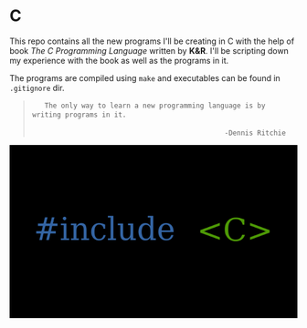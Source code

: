 # C
 This repo contains all the new programs I'll be creating in C with the
 help of book *The C Programming Language* written by **K&R**.
 I'll be scripting down my experience with the book as well as the 
 programs in it.

 The programs are compiled using `make` and executables can be found 
 in `.gitignore` dir.

>
>        The only way to learn a new programming language is by writing programs in it.
>
>						                             -Dennis Ritchie


![C](/C.png)
